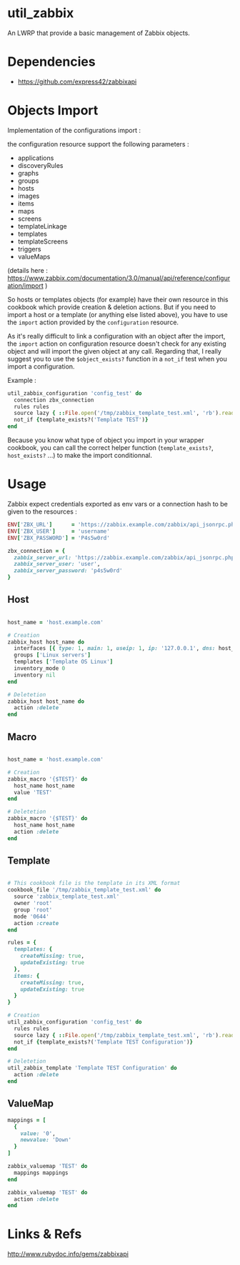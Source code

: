 util_zabbix
===========

An LWRP that provide a basic management of Zabbix objects.

# Dependencies

* https://github.com/express42/zabbixapi

# Objects Import

Implementation of the configurations import :

the configuration resource support the following parameters :

  - applications
  - discoveryRules
  - graphs
  - groups
  - hosts
  - images
  - items
  - maps
  - screens
  - templateLinkage
  - templates
  - templateScreens
  - triggers
  - valueMaps

  (details here : https://www.zabbix.com/documentation/3.0/manual/api/reference/configuration/import )

So hosts or templates objects (for example) have their own resource in this cookbook which provide creation & deletion actions. But if you need to import a host or a template (or anything else listed above), you have to use the `import` action provided by the `configuration` resource.

As it's really difficult to link a configuration with an object after the import, the `import` action on configuration resource doesn't check for any existing object and will import the given object at any call.
Regarding that, I really suggest you to use the `$object_exists?` function in a `not_if` test when you import a configuration.

Example :

```ruby
util_zabbix_configuration 'config_test' do
  connection zbx_connection
  rules rules
  source lazy { ::File.open('/tmp/zabbix_template_test.xml', 'rb').read }
  not_if {template_exists?('Template TEST')}
end
```

Because you know what type of object you import in your wrapper cookbook, you can call the correct helper function (`template_exists?`, `host_exists?` ...) to make the import conditionnal.

# Usage

Zabbix expect credentials exported as env vars or a connection hash to be given to the resources :

```ruby
ENV['ZBX_URL']      = 'https://zabbix.example.com/zabbix/api_jsonrpc.php'
ENV['ZBX_USER']     = 'username'
ENV['ZBX_PASSWORD'] = 'P4s5w0rd'

zbx_connection = {
  zabbix_server_url: 'https://zabbix.example.com/zabbix/api_jsonrpc.php',
  zabbix_server_user: 'user',
  zabbix_server_password: 'p4s5w0rd'
}
```

## Host

```ruby

host_name = 'host.example.com'

# Creation
zabbix_host host_name do
  interfaces [{ type: 1, main: 1, useip: 1, ip: '127.0.0.1', dns: host_name, port: 10050 }]
  groups ['Linux servers']
  templates ['Template OS Linux']
  inventory_mode 0
  inventory nil
end

# Deletetion
zabbix_host host_name do
  action :delete
end
```

## Macro

```ruby

host_name = 'host.example.com'

# Creation
zabbix_macro '{$TEST}' do
  host_name host_name
  value 'TEST'
end

# Deletetion
zabbix_macro '{$TEST}' do
  host_name host_name
  action :delete
end
```

## Template

```ruby

# This cookbook file is the template in its XML format
cookbook_file '/tmp/zabbix_template_test.xml' do
  source 'zabbix_template_test.xml'
  owner 'root'
  group 'root'
  mode '0644'
  action :create
end

rules = {
  templates: {
    createMissing: true,
    updateExisting: true
  },
  items: {
    createMissing: true,
    updateExisting: true
  }
}

# Creation
util_zabbix_configuration 'config_test' do
  rules rules
  source lazy { ::File.open('/tmp/zabbix_template_test.xml', 'rb').read }
  not_if {template_exists?('Template TEST Configuration')}
end

# Deletetion
util_zabbix_template 'Template TEST Configuration' do
  action :delete
end
```

## ValueMap

```ruby
mappings = [
  {
    value: '0',
    newvalue: 'Down'
  }
]

zabbix_valuemap 'TEST' do
  mappings mappings
end

zabbix_valuemap 'TEST' do
  action :delete
end
```

# Links & Refs

http://www.rubydoc.info/gems/zabbixapi